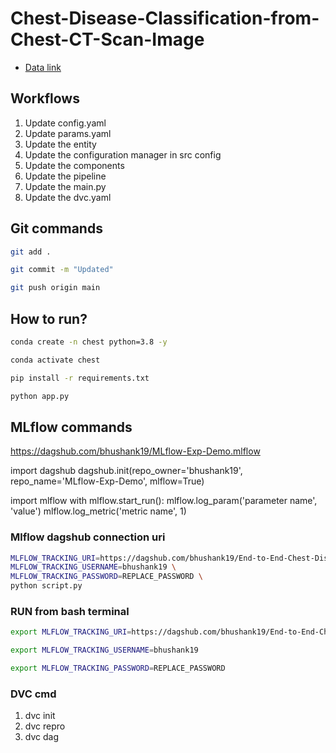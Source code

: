 # Chest-Disease-Classification-from-Chest-CT-Scan-Image

 - [Data link](https://drive.google.com/file/d/1z0mreUtRmR-P-magILsDR3T7M6IkGXtY/view?usp=sharing)

## Workflows

1. Update config.yaml
2. Update params.yaml
3. Update the entity
4. Update the configuration manager in src config
5. Update the components
6. Update the pipeline 
7. Update the main.py
8. Update the dvc.yaml 



## Git commands

```bash
git add .

git commit -m "Updated"

git push origin main
```

## How to run?

```bash
conda create -n chest python=3.8 -y
```

```bash
conda activate chest
```

```bash
pip install -r requirements.txt
```

```bash
python app.py
```

## MLflow commands

https://dagshub.com/bhushank19/MLflow-Exp-Demo.mlflow

import dagshub
dagshub.init(repo_owner='bhushank19', repo_name='MLflow-Exp-Demo', mlflow=True)

import mlflow
with mlflow.start_run():
  mlflow.log_param('parameter name', 'value')
  mlflow.log_metric('metric name', 1)

### Mlflow dagshub connection uri

```bash
MLFLOW_TRACKING_URI=https://dagshub.com/bhushank19/End-to-End-Chest-Disease-Classification-using-CT-Scan-Images.mlflow \
MLFLOW_TRACKING_USERNAME=bhushank19 \
MLFLOW_TRACKING_PASSWORD=REPLACE_PASSWORD \
python script.py
```

### RUN from bash terminal

```bash
export MLFLOW_TRACKING_URI=https://dagshub.com/bhushank19/End-to-End-Chest-Disease-Classification-using-CT-Scan-Images.mlflow

export MLFLOW_TRACKING_USERNAME=bhushank19

export MLFLOW_TRACKING_PASSWORD=REPLACE_PASSWORD

```



### DVC cmd

1. dvc init
2. dvc repro
3. dvc dag